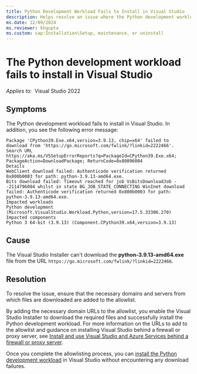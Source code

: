 ```yaml
---
title: Python Development Workload Fails to Install in Visual Studio
description: Helps resolve an issue where the Python development workload fails to install in Visual Studio.
ms.date: 12/09/2024
ms.reviewer: khgupta
ms.custom: sap:Installation\Setup, maintenance, or uninstall
---
```


# The Python development workload fails to install in Visual Studio

_Applies to:_&nbsp; Visual Studio 2022

## Symptoms

The Python development workload fails to install in Visual Studio. In addition, you see the following error message:

```output
Package 'CPython39.Exe.x64,version=3.9.13, chip=x64' failed to download from 'https://go.microsoft.com/fwlink/?linkid=2222466'.
Search URL
https://aka.ms/VSSetupErrorReports?q=PackageId=CPython39.Exe.x64; PackageAction=DownloadPackage; ReturnCode=0x80096004
Details
WebClient download failed: Authenticode verification returned 0x800b0003 for path: python-3.9.13-amd64.exe.
Bits download failed: Timeout reached for job VsBitsDownloadJob - -2114796084 whilst in state BG_JOB_STATE_CONNECTING WinInet download failed: Authenticode verification returned 0x800b0003 for path: python-3.9.13-amd64.exe.
Impacted workloads
Python development (Microsoft.VisualStudio.Workload.Python,version=17.5.33306.270)
Impacted components
Python 3 64-bit (3.9.13) (Component.CPython39.x64,version=3.9.13)
```

## Cause

The Visual Studio Installer can't download the **python-3.9.13-amd64.exe** file from the URL `https://go.microsoft.com/fwlink/?linkid=2222466`.

## Resolution

To resolve the issue, ensure that the necessary domains and servers from which files are downloaded are added to the allowlist.

By adding the necessary domain URLs to the allowlist, you enable the Visual Studio Installer to download the required files and successfully install the Python development workload. For more information on the URLs to add to the allowlist and guidance on installing Visual Studio behind a firewall or proxy server, see [Install and use Visual Studio and Azure Services behind a firewall or proxy server](/visualstudio/install/install-and-use-visual-studio-behind-a-firewall-or-proxy-server).

Once you complete the allowlisting process, you can [install the Python development workload](/visualstudio/python/installing-python-support-in-visual-studio#download-and-install-the-python-workload) in Visual Studio without encountering any download failures.

